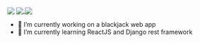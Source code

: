 <img align="center" src="https://github-readme-stats.vercel.app/api/?username=Max-Hitchings&theme=tokyonight" />
<a href="https://github.com/Max-Hitchings/sorting_algorithm_visualizer">
  <img align="center" src="https://github-readme-stats.vercel.app/api/pin/?username=Max-Hitchings&repo=sorting_algorithm_visualizer&theme=tokyonight" />
</a>
<a href="https://github.com/Max-Hitchings/caesar-cipher-school-project">
  <img align="center" src="https://github-readme-stats.vercel.app/api/pin/?username=Max-Hitchings&repo=caesar-cipher-school-project&theme=tokyonight" />
</a>

- 🔭 I’m currently working on a blackjack web app
- 🌱 I’m currently learning ReactJS and Django rest framework
